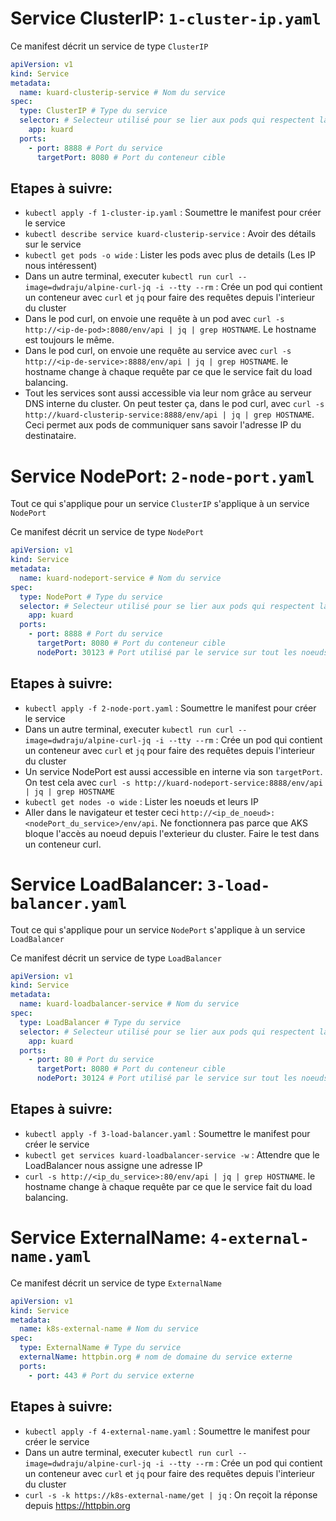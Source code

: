 # Service ClusterIP: `1-cluster-ip.yaml`

Ce manifest décrit un service de type `ClusterIP`

```yaml
apiVersion: v1
kind: Service
metadata:
  name: kuard-clusterip-service # Nom du service
spec:
  type: ClusterIP # Type du service
  selector: # Selecteur utilisé pour se lier aux pods qui respectent la condition
    app: kuard
  ports:
    - port: 8888 # Port du service
      targetPort: 8080 # Port du conteneur cible
```

## Etapes à suivre:

- `kubectl apply -f 1-cluster-ip.yaml` : Soumettre le manifest pour créer le service
- `kubectl describe service kuard-clusterip-service` : Avoir des détails sur le service
- `kubectl get pods -o wide` : Lister les pods avec plus de details (Les IP nous intéressent)
- Dans un autre terminal, executer `kubectl run curl --image=dwdraju/alpine-curl-jq -i --tty --rm` : Crée un pod qui contient un conteneur avec `curl` et `jq` pour faire des requêtes depuis l'interieur du cluster
- Dans le pod curl, on envoie une requête à un pod avec `curl -s http://<ip-de-pod>:8080/env/api | jq | grep HOSTNAME`. Le hostname est toujours le même.
- Dans le pod curl, on envoie une requête au service avec `curl -s http://<ip-de-service>:8888/env/api | jq | grep HOSTNAME`. le hostname change à chaque requête par ce que le service fait du load balancing.
- Tout les services sont aussi accessible via leur nom grâce au serveur DNS interne du cluster. On peut tester ça, dans le pod curl, avec `curl -s http://kuard-clusterip-service:8888/env/api | jq | grep HOSTNAME`. Ceci permet aux pods de communiquer sans savoir l'adresse IP du destinataire.

# Service NodePort: `2-node-port.yaml`

Tout ce qui s'applique pour un service `ClusterIP` s'applique à un service `NodePort`

Ce manifest décrit un service de type `NodePort`

```yaml
apiVersion: v1
kind: Service
metadata:
  name: kuard-nodeport-service # Nom du service
spec:
  type: NodePort # Type du service
  selector: # Selecteur utilisé pour se lier aux pods qui respectent la condition
    app: kuard
  ports:
    - port: 8888 # Port du service
      targetPort: 8080 # Port du conteneur cible
      nodePort: 30123 # Port utilisé par le service sur tout les noeuds
```

## Etapes à suivre:

- `kubectl apply -f 2-node-port.yaml` : Soumettre le manifest pour créer le service
- Dans un autre terminal, executer `kubectl run curl --image=dwdraju/alpine-curl-jq -i --tty --rm` : Crée un pod qui contient un conteneur avec `curl` et `jq` pour faire des requêtes depuis l'interieur du cluster
- Un service NodePort est aussi accessible en interne via son `targetPort`. On test cela avec `curl -s http://kuard-nodeport-service:8888/env/api | jq | grep HOSTNAME`
- `kubectl get nodes -o wide` : Lister les noeuds et leurs IP
- Aller dans le navigateur et tester ceci `http://<ip_de_noeud>:<nodePort_du_service>/env/api`. Ne fonctionnera pas parce que AKS bloque l'accès au noeud depuis l'exterieur du cluster. Faire le test dans un conteneur curl.

# Service LoadBalancer: `3-load-balancer.yaml`

Tout ce qui s'applique pour un service `NodePort` s'applique à un service `LoadBalancer`

Ce manifest décrit un service de type `LoadBalancer`

```yaml
apiVersion: v1
kind: Service
metadata:
  name: kuard-loadbalancer-service # Nom du service
spec:
  type: LoadBalancer # Type du service
  selector: # Selecteur utilisé pour se lier aux pods qui respectent la condition
    app: kuard
  ports:
    - port: 80 # Port du service
      targetPort: 8080 # Port du conteneur cible
      nodePort: 30124 # Port utilisé par le service sur tout les noeuds
```

## Etapes à suivre:

- `kubectl apply -f 3-load-balancer.yaml` : Soumettre le manifest pour créer le service
- `kubectl get services kuard-loadbalancer-service -w` : Attendre que le LoadBalancer nous assigne une adresse IP
- `curl -s http://<ip_du_service>:80/env/api | jq | grep HOSTNAME`. le hostname change à chaque requête par ce que le service fait du load balancing.

# Service ExternalName: `4-external-name.yaml`

Ce manifest décrit un service de type `ExternalName`

```yaml
apiVersion: v1
kind: Service
metadata:
  name: k8s-external-name # Nom du service
spec:
  type: ExternalName # Type du service
  externalName: httpbin.org # nom de domaine du service externe
  ports:
    - port: 443 # Port du service externe
```

## Etapes à suivre:

- `kubectl apply -f 4-external-name.yaml` : Soumettre le manifest pour créer le service
- Dans un autre terminal, executer `kubectl run curl --image=dwdraju/alpine-curl-jq -i --tty --rm` : Crée un pod qui contient un conteneur avec `curl` et `jq` pour faire des requêtes depuis l'interieur du cluster
- `curl -s -k https://k8s-external-name/get | jq` : On reçoit la réponse depuis https://httpbin.org

